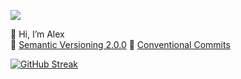 <a href="https://t.me/isalex1"><img src="https://img.shields.io/badge/Telegram-blue?logo=telegram&logoColor=white&style=for-the-badge"></a>

👋 Hi, I’m Alex  
👀 [Semantic Versioning 2.0.0](https://semver.org/)
🥸 [Conventional Commits](https://www.conventionalcommits.org)

[![GitHub Streak](https://github-readme-streak-stats.herokuapp.com?user=AlexName1&theme=transparent&hide_border=true&mode=weekly)](https://git.io/streak-stats)
